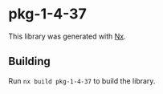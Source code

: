 # pkg-1-4-37

This library was generated with [Nx](https://nx.dev).

## Building

Run `nx build pkg-1-4-37` to build the library.
